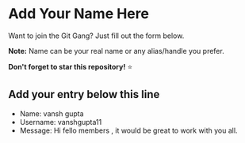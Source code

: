# Add Your Name Here

Want to join the Git Gang? Just fill out the form below.

**Note:** Name can be your real name or any alias/handle you prefer.

**Don't forget to star this repository!** ⭐

## Add your entry below this line

- Name: vansh gupta
- Username: vanshgupta11
- Message: Hi fello members , it would be great to work with you all.
